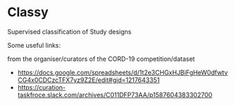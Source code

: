 # Classy
Supervised classification of Study designs

Some useful links:

from the organiser/curators of the CORD-19 competition/dataset
- https://docs.google.com/spreadsheets/d/1t2e3CHGxHJBiFgHeW0dfwtvCG4x0CDCzcTFX7yz9Z2E/edit#gid=1217643351
- https://curation-taskfroce.slack.com/archives/C011DFP73AA/p1587604383302700